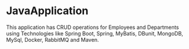 # JavaApplication
This application has CRUD operations for Employees and Departments using Technologies
like Spring Boot, Spring, MyBatis, DBunit, MongoDB, MySql, Docker, RabbitMQ and Maven.
